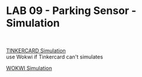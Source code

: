 # LAB 09 - Parking Sensor - Simulation 
<br>

[TINKERCARD Simulation](https://www.tinkercad.com/things/5XkJag0fhwR-lab-09-parking-sensor?sharecode=E6_8gl-OW_p75ZFynu8jnrG2jSOps_V-P6Kps4Pa-rI)
<br> 
use Wokwi if Tinkercard can't simulates
<br>

[WOKWI Simulation](https://wokwi.com/projects/398316224098329601)